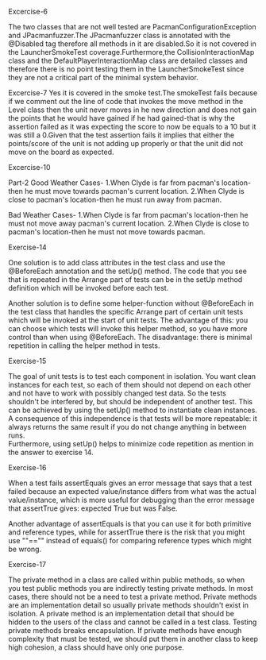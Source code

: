 Excercise-6

The two classes that are not well tested are PacmanConfigurationException and JPacmanfuzzer.The JPacmanfuzzer class is annotated with the @Disabled tag
therefore all methods in it are disabled.So it is not covered in the LauncherSmokeTest coverage.Furthermore,the CollisionInteractionMap class and the
DefaultPlayerInteractionMap class are detailed classes and therefore there is no point testing them in the LauncherSmokeTest since they are not a 
critical part of the minimal system behavior.

Excercise-7
Yes it is covered in the smoke test.The smokeTest fails because if we comment out the line of code that invokes the move method in the Level class then
the unit never moves in he new direction and does not gain the points that he would have gained if he had gained-that is why the assertion failed as it was
expecting the score to now be equals to a 10 but it was still a 0.Given that the test assertion fails it implies that either the points/score of the unit is
not adding up properly or that the unit did not move on the board as expected.

Excercise-10

Part-2
  Good Weather Cases-
  1.When Clyde is far from pacman's location-then he must move towards pacman's current location.
  2.When Clyde is close to pacman's location-then he must run away from pacman.
  
  Bad Weather Cases-
  1.When Clyde is far from pacman's location-then he must not  move away pacman's current location.
  2.When Clyde is close to pacman's location-then he must not move towards pacman.

Exercise-14

One solution is to add class attributes in the test class and use the @BeforeEach annotation and the setUp() method. 
The code that you see that is repeated in the Arrange part of tests can be in the setUp method definition which will be invoked before each test.

Another solution is to define some helper-function without @BeforeEach in the test class that handles the specific Arrange part of certain unit tests which will be invoked at the start of unit tests. The advantage of this: you can choose which tests will invoke this helper method, 
so you have more control than when using @BeforeEach. The disadvantage: there is minimal repetition in calling the helper method in tests.

Exercise-15

The goal of unit tests is to test each component in isolation. 
You want clean instances for each test, so each of them should not depend on each other and not have to work with possibly changed test data.
So the tests shouldn't be interfered by, but should be independent of another test. 
This can be achieved by using the setUp() method to instantiate clean instances.  
A consequence of this independence is that tests will be more repeatable: it always returns the same result if you do not change anything in between runs.   
Furthermore, using setUp() helps to minimize code repetition as mention in the answer to exercise 14.


Exercise-16

When a test fails assertEquals gives an error message that says that a test failed because an expected value/instance differs from 
what was the actual value/instance, which is more useful for debugging than the error message that assertTrue gives: expected True but was False.

Another advantage of assertEquals is that you can use it for both primitive and reference types, 
while for assertTrue there is the risk that you might use ""=="" instead of equals() for comparing reference types which might be wrong.

Exercise-17

The private method in a class are called within public methods, 
so when you test public methods you are indirectly testing private methods. 
In most cases, there should not be a need to test a private method. 
Private methods are an implementation detail so usually private methods shouldn't exist in isolation. 
A private method is an implementation detail that should be hidden to the users of the class and cannot be called in a test class. 
Testing private methods breaks encapsulation. If private methods have enough complexity that must be tested, 
we should put them in another class to keep high cohesion, a class should have only one purpose.

